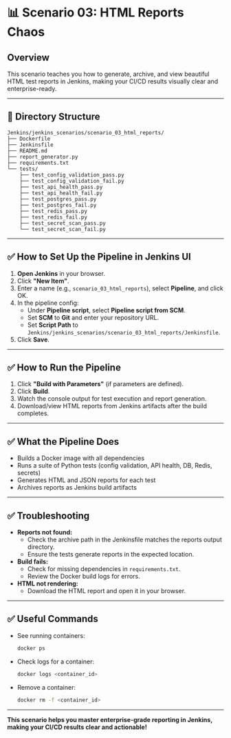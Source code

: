 # 📊 Scenario 03: HTML Reports Chaos

## Overview

This scenario teaches you how to generate, archive, and view beautiful HTML test reports in Jenkins, making your CI/CD results visually clear and enterprise-ready.

---

## 📁 Directory Structure

```
Jenkins/jenkins_scenarios/scenario_03_html_reports/
├── Dockerfile
├── Jenkinsfile
├── README.md
├── report_generator.py
├── requirements.txt
└── tests/
    ├── test_config_validation_pass.py
    ├── test_config_validation_fail.py
    ├── test_api_health_pass.py
    ├── test_api_health_fail.py
    ├── test_postgres_pass.py
    ├── test_postgres_fail.py
    ├── test_redis_pass.py
    ├── test_redis_fail.py
    ├── test_secret_scan_pass.py
    └── test_secret_scan_fail.py
```

---

## ✅ How to Set Up the Pipeline in Jenkins UI

1. **Open Jenkins** in your browser.
2. Click **"New Item"**.
3. Enter a name (e.g., `scenario_03_html_reports`), select **Pipeline**, and click OK.
4. In the pipeline config:
   - Under **Pipeline script**, select **Pipeline script from SCM**.
   - Set **SCM** to **Git** and enter your repository URL.
   - Set **Script Path** to `Jenkins/jenkins_scenarios/scenario_03_html_reports/Jenkinsfile`.
5. Click **Save**.

---

## ✅ How to Run the Pipeline

1. Click **"Build with Parameters"** (if parameters are defined).
2. Click **Build**.
3. Watch the console output for test execution and report generation.
4. Download/view HTML reports from Jenkins artifacts after the build completes.

---

## ✅ What the Pipeline Does

- Builds a Docker image with all dependencies
- Runs a suite of Python tests (config validation, API health, DB, Redis, secrets)
- Generates HTML and JSON reports for each test
- Archives reports as Jenkins build artifacts

---

## ✅ Troubleshooting

- **Reports not found:**
  - Check the archive path in the Jenkinsfile matches the reports output directory.
  - Ensure the tests generate reports in the expected location.
- **Build fails:**
  - Check for missing dependencies in `requirements.txt`.
  - Review the Docker build logs for errors.
- **HTML not rendering:**
  - Download the HTML report and open it in your browser.

---

## ✅ Useful Commands

- See running containers:
  ```bash
  docker ps
  ```
- Check logs for a container:
  ```bash
  docker logs <container_id>
  ```
- Remove a container:
  ```bash
  docker rm -f <container_id>
  ```

---

**This scenario helps you master enterprise-grade reporting in Jenkins, making your CI/CD results clear and actionable!** 